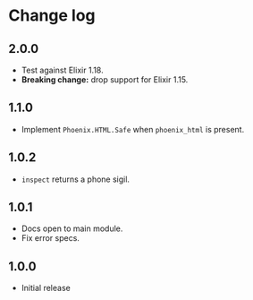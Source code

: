 # Change log

## 2.0.0

- Test against Elixir 1.18.
- **Breaking change:** drop support for Elixir 1.15.

## 1.1.0

- Implement `Phoenix.HTML.Safe` when `phoenix_html` is present.

## 1.0.2

- `inspect` returns a phone sigil.

## 1.0.1

- Docs open to main module.
- Fix error specs.

## 1.0.0

- Initial release

